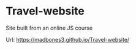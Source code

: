 # Travel-website
Site built from an online JS course

Url: https://madbones3.github.io/Travel-website/
